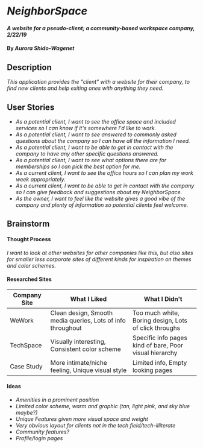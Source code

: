 # _NeighborSpace_

#### _A website for a pseudo-client; a community-based workspace company, 2/22/19_

#### By _**Aurora Shido-Wagenet**_

## Description

_This application provides the "client" with a website for their company, to find new clients and help exiting ones with anything they need._

## User Stories

* _As a potential client, I want to see the office space and included services so I can know if it's somewhere I'd like to work._
* _As a potential client, I want to see answered to commonly asked questions about the company so I can have all the information I need._
* _As a potential client, I want to be able to get in contact with the company to have any other specific questions answered._
* _As a potential client, I want to see what options there are for memberships so I can pick the best option for me._
* _As a current client, I want to see the office hours so I can plan my work week appropriately._
* _As a current client, I want to be able to get in contact with the company so I can give feedback and suggestions about my NeighborSpace._
* _As the owner, I want to feel like the website gives a good vibe of the company and plenty of information so potential clients feel welcome._

## Brainstorm

#### Thought Process
  _I want to look at other websites for other companies like this, but also sites for smaller less corporate sites of different kinds for inspiration on themes and color schemes._

#### Researched Sites

Company Site | What I Liked | What I Didn't
------------- | ----- | ------
WeWork | Clean design, Smooth media queries, Lots of info throughout | Too much white, Boring design, Lots of click throughs
TechSpace | Visually interesting, Consistent color scheme | Specific info pages kind of bare, Poor visual hierarchy
Case Study | More intimate/niche feeling, Unique visual style | Limited info, Empty looking pages

#### Ideas
* _Amenities in a prominent position_
* _Limited color scheme, warm and graphic (tan, light pink, and sky blue maybe?)_
* _Unique Features given more visual space and weight_
* _Very obvious layout for clients not in the tech field/tech-illiterate_
* _Community features?_
* _Profile/login pages_

<!-- ## Setup/Installation Requirements

* _Use your command terminal (gitbash if you're using a windows machine) to clone the latest commit from Github, using the url provided_
* _Open with a text editor such as Atom to view the code_
* _Then, open the file labeled "index.html" with your preferred web browser, such as Chrome, to view the actual page_

## Known Bugs

_there are currently no known bugs._

## Support and contact details
_If you encounter any bugs or issues not documented during your experience, please feel free to contact me at my email: nathans-email@email.com_

## Technologies used

_This application was created using HTML, CSS, Bootstrap, Javascript and Jquery_
_Music royalty-free from BenSound and Purple-Planet.com_

### License

Copyright (c) 2019 **_ Aurora Shido-Wagenet, Nathan Nielson, Nayomi Morita, Slater Smith, Epicodus_**

Permission is hereby granted, free of charge, to any person obtaining a copy
of this software and associated documentation files (the "Software"), to deal
in the Software without restriction, including without limitation the rights
to use, copy, modify, merge, publish, distribute, sublicense, and/or sell
copies of the Software, and to permit persons to whom the Software is
furnished to do so, subject to the following conditions:

The above copyright notice and this permission notice shall be included in all
copies or substantial portions of the Software.

THE SOFTWARE IS PROVIDED "AS IS", WITHOUT WARRANTY OF ANY KIND, EXPRESS OR
IMPLIED, INCLUDING BUT NOT LIMITED TO THE WARRANTIES OF MERCHANTABILITY,
FITNESS FOR A PARTICULAR PURPOSE AND NONINFRINGEMENT. IN NO EVENT SHALL THE
AUTHORS OR COPYRIGHT HOLDERS BE LIABLE FOR ANY CLAIM, DAMAGES OR OTHER
LIABILITY, WHETHER IN AN ACTION OF CONTRACT, TORT OR OTHERWISE, ARISING FROM,
OUT OF OR IN CONNECTION WITH THE SOFTWARE OR THE USE OR OTHER DEALINGS IN THE
SOFTWARE. -->
